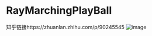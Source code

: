 # RayMarchingPlayBall
 
知乎链接https://zhuanlan.zhihu.com/p/90245545
![image](https://pic3.zhimg.com/v2-88c36adb57018101da06d4a8ecc14192_b.webp)

